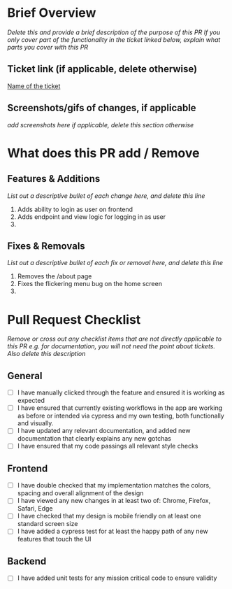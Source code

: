 # Brief Overview

_Delete this and provide a brief description of the purpose of this PR_
_If you only cover part of the functionality in the ticket linked below,_
_explain what parts you cover with this PR_

## Ticket link (if applicable, delete otherwise)

[Name of the ticket](TheticketURL.com)

## Screenshots/gifs of changes, if applicable

_add screenshots here if applicable, delete this section otherwise_

# What does this PR add / Remove

## Features & Additions

_List out a descriptive bullet of each change here, and delete this line_

1. Adds ability to login as user on frontend
2. Adds endpoint and view logic for logging in as user
3.

## Fixes & Removals

_List out a descriptive bullet of each fix or removal here, and delete this line_

1. Removes the /about page
2. Fixes the flickering menu bug on the home screen
3.

# Pull Request Checklist

_Remove or cross out any checklist items that are not directly applicable to this PR_
_e.g. for documentation, you will not need the point about tickets._
_Also delete this description_

## General

-   [ ] I have manually clicked through the feature and ensured it is working as expected
-   [ ] I have ensured that currently existing workflows in the app are working as before or intended via cypress and
        my own testing, both functionally and visually.
-   [ ] I have updated any relevant documentation, and added new documentation that clearly explains any new gotchas
-   [ ] I have ensured that my code passings all relevant style checks

## Frontend

-   [ ] I have double checked that my implementation matches the colors, spacing and overall alignment of the design
-   [ ] I have viewed any new changes in at least two of: Chrome, Firefox, Safari, Edge
-   [ ] I have checked that my design is mobile friendly on at least one standard screen size
-   [ ] I have added a cypress test for at least the happy path of any new features that touch the UI

## Backend

-   [ ] I have added unit tests for any mission critical code to ensure validity

